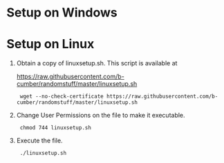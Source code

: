 # Setup on Windows

# Setup on Linux
1. Obtain a copy of linuxsetup.sh. This script is available at 

    https://raw.githubusercontent.com/b-cumber/randomstuff/master/linuxsetup.sh
    
        wget --no-check-certificate https://raw.githubusercontent.com/b-cumber/randomstuff/master/linuxsetup.sh
2. Change User Permissions on the file to make it executable. 
    
        chmod 744 linuxsetup.sh
3. Execute the file. 
    
        ./linuxsetup.sh
